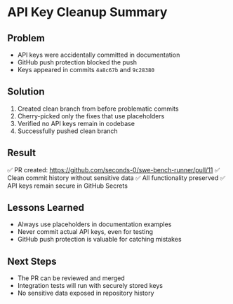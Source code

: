 # API Key Cleanup Summary

## Problem
- API keys were accidentally committed in documentation
- GitHub push protection blocked the push
- Keys appeared in commits `4a8c67b` and `9c28380`

## Solution
1. Created clean branch from before problematic commits
2. Cherry-picked only the fixes that use placeholders
3. Verified no API keys remain in codebase
4. Successfully pushed clean branch

## Result
✅ PR created: https://github.com/seconds-0/swe-bench-runner/pull/11
✅ Clean commit history without sensitive data
✅ All functionality preserved
✅ API keys remain secure in GitHub Secrets

## Lessons Learned
- Always use placeholders in documentation examples
- Never commit actual API keys, even for testing
- GitHub push protection is valuable for catching mistakes

## Next Steps
- The PR can be reviewed and merged
- Integration tests will run with securely stored keys
- No sensitive data exposed in repository history